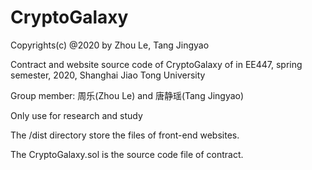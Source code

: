 # CryptoGalaxy

Copyrights(c) @2020 by Zhou Le, Tang Jingyao

Contract and website source code of CryptoGalaxy of in EE447, spring semester, 2020, Shanghai Jiao Tong University

Group member: 周乐(Zhou Le) and 唐静瑶(Tang Jingyao)

Only use for research and study


The /dist directory store the files of front-end websites.

The CryptoGalaxy.sol is the source code file of contract.
